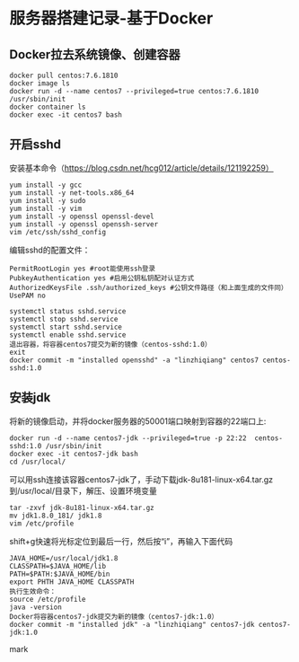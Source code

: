 # 服务器搭建记录-基于Docker



## Docker拉去系统镜像、创建容器

```
docker pull centos:7.6.1810
docker image ls
docker run -d --name centos7 --privileged=true centos:7.6.1810 /usr/sbin/init
docker container ls
docker exec -it centos7 bash
```



## 开启sshd

安装基本命令（https://blog.csdn.net/hcg012/article/details/121192259）

```
yum install -y gcc
yum install -y net-tools.x86_64
yum install -y sudo
yum install -y vim
yum install -y openssl openssl-devel
yum install -y openssl openssh-server
vim /etc/ssh/sshd_config
```

编辑sshd的配置文件：

```
PermitRootLogin yes #root能使用ssh登录
PubkeyAuthentication yes #启用公钥私钥配对认证方式
AuthorizedKeysFile .ssh/authorized_keys #公钥文件路径（和上面生成的文件同）
UsePAM no
```

```
systemctl status sshd.service
systemctl stop sshd.service
systemctl start sshd.service
systemctl enable sshd.service
退出容器，将容器centos7提交为新的镜像（centos-sshd:1.0）
exit
docker commit -m "installed opensshd" -a "linzhiqiang" centos7 centos-sshd:1.0
```



## 安装jdk

将新的镜像启动，并将docker服务器的50001端口映射到容器的22端口上:

```
docker run -d --name centos7-jdk --privileged=true -p 22:22  centos-sshd:1.0 /usr/sbin/init
docker exec -it centos7-jdk bash
cd /usr/local/
```

可以用ssh连接该容器centos7-jdk了，手动下载jdk-8u181-linux-x64.tar.gz到/usr/local/目录下，解压、设置环境变量

```
tar -zxvf jdk-8u181-linux-x64.tar.gz
mv jdk1.8.0_181/ jdk1.8
vim /etc/profile
```

shift+g快速将光标定位到最后一行，然后按“i”，再输入下面代码

```
JAVA_HOME=/usr/local/jdk1.8
CLASSPATH=$JAVA_HOME/lib
PATH=$PATH:$JAVA_HOME/bin
export PHTH JAVA_HOME CLASSPATH
执行生效命令：
source /etc/profile
java -version
Docker将容器centos7-jdk提交为新的镜像（centos7-jdk:1.0）
docker commit -m "installed jdk" -a "linzhiqiang" centos7-jdk centos7-jdk:1.0
```



mark